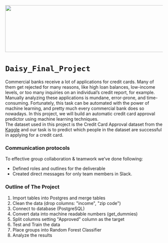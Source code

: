 <img src="https://user-images.githubusercontent.com/110998103/208707366-29221858-cf41-4d28-8f88-8bce41a3df65.png" width="700" height="150">


# `Daisy_Final_Project` <br/>
Commercial banks receive a lot of applications for credit cards. Many of them get rejected for many reasons, like high loan balances, low-income levels, or too many inquiries on an individual’s credit report, for example. Manually analyzing these applications is mundane, error-prone, and time-consuming. Fortunately, this task can be automated with the power of machine learning, and pretty much every commercial bank does so nowadays. In this project, we will build an automatic credit card approval predictor using machine learning techniques. <br/>
The dataset used in this project is the Credit Card Approval dataset from the [Kaggle]( https://www.kaggle.com/datasets/samuelcortinhas/credit-card-approval-clean-data?resource=download)  and our task is to predict which people in the dataset are successful in applying for a credit card. <br/>
### Communication protocols  <br/>
To effective group collaboration & teamwork we’ve done following: <br/>
-	Defined roles and outlines for the deliverable
-	Created direct messages for only team members in Slack.
### Outline of The Project <br/>
1. Import tables into Postgres and merge tables
2. Clean the data (drop columns: "income", "zip code")
3. Connect to database (PostgreSQL)
4. Convert data into machine readable numbers (get_dummies)
5. Split columns setting "Approved" column as the target
6. Test and Train the data
7. Place groups into Random Forest Classifier
8. Analyze the results
 



